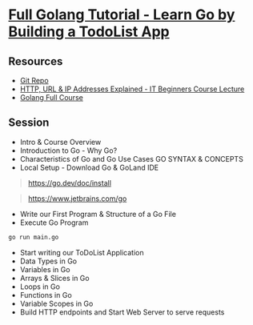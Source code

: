 # [Full Golang Tutorial - Learn Go by Building a TodoList App](https://www.youtube.com/watch?v=XCZWyN9ZbEQ)
 
## Resources
-  [Git Repo](https://gitlab.com/twn-youtube/golang-crash-course)
-  [HTTP, URL & IP Addresses Explained - IT Beginners Course Lecture](https://techworld-with-nana.teachable.com/courses/it-beginners-course/lectures/44206531)
-  [Golang Full Course](https://youtu.be/yyUHQIec83I)


## Session

- Intro & Course Overview
- Introduction to Go - Why Go?
- Characteristics of Go and Go Use Cases GO SYNTAX & CONCEPTS
- Local Setup - Download Go & GoLand IDE
> https://go.dev/doc/install

> https://www.jetbrains.com/go

- Write our First Program & Structure of a Go File
- Execute Go Program
```sh
go run main.go
```

- Start writing our ToDoList Application
- Data Types in Go
- Variables in Go
- Arrays & Slices in Go
- Loops in Go
- Functions in Go 
- Variable Scopes in Go 
- Build HTTP endpoints and Start Web Server to serve requests
